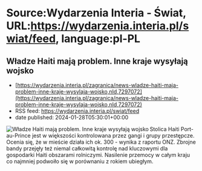 # Source:Wydarzenia Interia - Świat, URL:https://wydarzenia.interia.pl/swiat/feed, language:pl-PL

## Władze Haiti mają problem. Inne kraje wysyłają wojsko
 - [https://wydarzenia.interia.pl/zagranica/news-wladze-haiti-maja-problem-inne-kraje-wysylaja-wojsko,nId,7297072](https://wydarzenia.interia.pl/zagranica/news-wladze-haiti-maja-problem-inne-kraje-wysylaja-wojsko,nId,7297072)
 - RSS feed: https://wydarzenia.interia.pl/swiat/feed
 - date published: 2024-01-28T05:30:01+00:00

<p><a href="https://wydarzenia.interia.pl/zagranica/news-wladze-haiti-maja-problem-inne-kraje-wysylaja-wojsko,nId,7297072"><img align="left" alt="Władze Haiti mają problem. Inne kraje wysyłają wojsko " src="https://i.iplsc.com/wladze-haiti-maja-problem-inne-kraje-wysylaja-wojsko/000IHCKODWHP4GYI-C321.jpg" /></a>Stolica Haiti Port-au-Prince jest w większości kontrolowana przez gangi i grupy przestępcze. Ocenia się, że w mieście działa ich ok. 300 - wynika z raportu ONZ. Zbrojne bandy przejęły też niemal całkowitą kontrolę nad kluczowymi dla gospodarki Haiti obszarami rolniczymi. Nasilenie przemocy w całym kraju co najmniej podwoiło się w porównaniu z rokiem ubiegłym.</p><br clear="all" />

